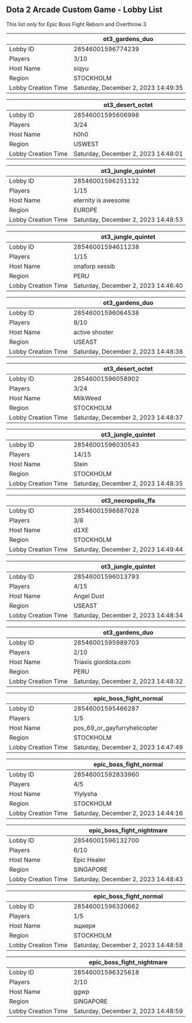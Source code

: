 ## Dota 2 Arcade Custom Game - Lobby List

This list only for Epic Boss Fight Reborn and Overthrow 3

|  | ot3_gardens_duo |
| ------ | ------ |
| Lobby ID | 28546001596774239 |
| Players | 3/10 |
| Host Name | siqyu |
| Region | STOCKHOLM |
| Lobby Creation Time | Saturday, December 2, 2023 14:49:35 |


|  | ot3_desert_octet |
| ------ | ------ |
| Lobby ID | 28546001595606998 |
| Players | 3/24 |
| Host Name | h0h0 |
| Region | USWEST |
| Lobby Creation Time | Saturday, December 2, 2023 14:48:01 |


|  | ot3_jungle_quintet |
| ------ | ------ |
| Lobby ID | 28546001596251132 |
| Players | 1/15 |
| Host Name | eternity is awesome |
| Region | EUROPE |
| Lobby Creation Time | Saturday, December 2, 2023 14:48:53 |


|  | ot3_jungle_quintet |
| ------ | ------ |
| Lobby ID | 28546001594611238 |
| Players | 1/15 |
| Host Name | onaforp xessib |
| Region | PERU |
| Lobby Creation Time | Saturday, December 2, 2023 14:46:40 |


|  | ot3_gardens_duo |
| ------ | ------ |
| Lobby ID | 28546001596064538 |
| Players | 8/10 |
| Host Name | active shooter |
| Region | USEAST |
| Lobby Creation Time | Saturday, December 2, 2023 14:48:38 |


|  | ot3_desert_octet |
| ------ | ------ |
| Lobby ID | 28546001596058902 |
| Players | 3/24 |
| Host Name | MilkWeed |
| Region | STOCKHOLM |
| Lobby Creation Time | Saturday, December 2, 2023 14:48:37 |


|  | ot3_jungle_quintet |
| ------ | ------ |
| Lobby ID | 28546001596030543 |
| Players | 14/15 |
| Host Name | Stein |
| Region | STOCKHOLM |
| Lobby Creation Time | Saturday, December 2, 2023 14:48:35 |


|  | ot3_necropolis_ffa |
| ------ | ------ |
| Lobby ID | 28546001596887028 |
| Players | 3/8 |
| Host Name | d1XE |
| Region | STOCKHOLM |
| Lobby Creation Time | Saturday, December 2, 2023 14:49:44 |


|  | ot3_jungle_quintet |
| ------ | ------ |
| Lobby ID | 28546001596013793 |
| Players | 4/15 |
| Host Name | Angel Dust |
| Region | USEAST |
| Lobby Creation Time | Saturday, December 2, 2023 14:48:34 |


|  | ot3_gardens_duo |
| ------ | ------ |
| Lobby ID | 28546001595989703 |
| Players | 2/10 |
| Host Name | Triaxis giordota.com |
| Region | PERU |
| Lobby Creation Time | Saturday, December 2, 2023 14:48:32 |


|  | epic_boss_fight_normal |
| ------ | ------ |
| Lobby ID | 28546001595466287 |
| Players | 1/5 |
| Host Name | pos_69_or_gayfurryhelicopter |
| Region | STOCKHOLM |
| Lobby Creation Time | Saturday, December 2, 2023 14:47:49 |


|  | epic_boss_fight_normal |
| ------ | ------ |
| Lobby ID | 28546001592833960 |
| Players | 4/5 |
| Host Name | Ylylysha |
| Region | STOCKHOLM |
| Lobby Creation Time | Saturday, December 2, 2023 14:44:16 |


|  | epic_boss_fight_nightmare |
| ------ | ------ |
| Lobby ID | 28546001596132700 |
| Players | 6/10 |
| Host Name | Epic Healer |
| Region | SINGAPORE |
| Lobby Creation Time | Saturday, December 2, 2023 14:48:43 |


|  | epic_boss_fight_normal |
| ------ | ------ |
| Lobby ID | 28546001596320662 |
| Players | 1/5 |
| Host Name | эщкеря |
| Region | STOCKHOLM |
| Lobby Creation Time | Saturday, December 2, 2023 14:48:58 |


|  | epic_boss_fight_nightmare |
| ------ | ------ |
| Lobby ID | 28546001596325618 |
| Players | 2/10 |
| Host Name | ggwp |
| Region | SINGAPORE |
| Lobby Creation Time | Saturday, December 2, 2023 14:48:59 |


